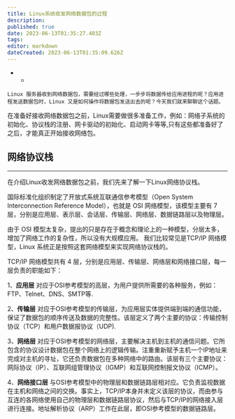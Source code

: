 ```yaml
---
title: Linux系统收发网络数据包的过程
description: 
published: true
date: 2023-06-13T01:35:27.403Z
tags: 
editor: markdown
dateCreated: 2023-06-13T01:35:09.626Z
---
```


- - 

```
Linux 服务器收到网络数据包，需要经过哪些处理，一步步将数据传给应用进程的呢？应用进程发送数据包时，Linux 又是如何操作将数据包发送出去的呢？今天我们就来聊聊这个话题。
```

在准备好接收网络数据包之前，Linux需要做很多准备工作，例如：网络子系统的初始化、协议栈的注册、网卡驱动的初始化、启动网卡等等,只有这些都准备好了之后，才能真正开始接收网络包。

## 网络协议栈

------

在介绍Linux收发网络数据包之前，我们先来了解一下Linux网络协议栈。

国际标准化组织制定了开放式系统互联通信参考模型（Open System Interconnection Reference Model），也就是 OSI 网络模型，该模型主要有 7 层，分别是应用层、表示层、会话层、传输层、网络层、数据链路层以及物理层。

由于 OSI 模型太复杂，提出的只是存在于概念和理论上的一种模型，分层太多，增加了网络工作的复杂性，所以没有大规模应用。
我们比较常见是TCP/IP 网络模型，Linux 系统正是按照这套网络模型来实现网络协议栈的。

TCP/IP 网络模型共有 4 层，分别是应用层、传输层、网络层和网络接口层，每一层负责的职能如下：

1、**应用层** 对应于OSI参考模型的高层，为用户提供所需要的各种服务，例如：FTP、Telnet、DNS、SMTP等.

2、**传输层** 对应于OSI参考模型的传输层，为应用层实体提供端到端的通信功能，保证了数据包的顺序传送及数据的完整性。该层定义了两个主要的协议：传输控制协议（TCP）和用户数据报协议（UDP).

3、**网络层** 对应于OSI参考模型的网络层，主要解决主机到主机的通信问题。它所包含的协议设计数据包在整个网络上的逻辑传输。注重重新赋予主机一个IP地址来完成对主机的寻址，它还负责数据包在多种网络中的路由。该层有三个主要协议：网际协议（IP）、互联网组管理协议（IGMP）和互联网控制报文协议（ICMP）。

4、**网络接口层** 与OSI参考模型中的物理层和数据链路层相对应。它负责监视数据在主机和网络之间的交换。事实上，TCP/IP本身并未定义该层的协议，而由参与互连的各网络使用自己的物理层和数据链路层协议，然后与TCP/IP的网络接入层进行连接。地址解析协议（ARP）工作在此层，即OSI参考模型的数据链路层。